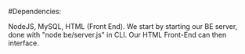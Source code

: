 
#Dependencies:

NodeJS, MySQL,  HTML (Front End).
We start by starting our BE server, 
done with "node be/server.js" in CLI. 
Our HTML Front-End can then interface.
